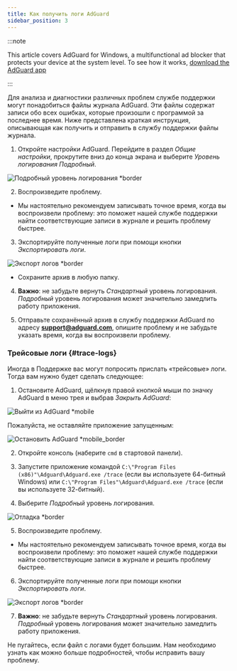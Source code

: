 ```yaml
---
title: Как получить логи AdGuard
sidebar_position: 3
---
```


:::note

This article covers AdGuard for Windows, a multifunctional ad blocker that protects your device at the system level. To see how it works, [download the AdGuard app](https://adguard.com/download.html?auto=true)

:::

Для анализа и диагностики различных проблем службе поддержки могут понадобиться файлы журнала AdGuard. Эти файлы содержат записи обо всех ошибках, которые произошли с программой за последнее время. Ниже представлена краткая инструкция, описывающая как получить и отправить в службу поддержки файлы журнала.

1. Откройте настройки AdGuard. Перейдите в раздел *Общие настройки*, прокрутите вниз до конца экрана и выберите *Уровень логирования* *Подробный*.

![Подробный уровень логирования *border](https://cdn.adtidy.org/content/kb/ad_blocker/windows/solving-problems/adg-logs-1.png)

2. Воспроизведите проблему.

- Мы настоятельно рекомендуем записывать точное время, когда вы воспроизвели проблему: это поможет нашей службе поддержки найти соответствующие записи в журнале и решить проблему быстрее.

3. Экспортируйте полученные логи при помощи кнопки *Экспортировать логи*.

![Экспорт логов *border](https://cdn.adtidy.org/content/kb/ad_blocker/windows/solving-problems/adg-logs-2.png)

- Сохраните архив в любую папку.

4. **Важно**: не забудьте вернуть *Стандартный* уровень логирования. *Подробный* уровень логирования может значительно замедлить работу приложения.

5. Отправьте сохранённый архив в службу поддержки AdGuard по адресу **support@adguard.com**, опишите проблему и не забудьте указать время, когда вы воспроизвели проблему.

### Трейсовые логи {#trace-logs}

Иногда в Поддержке вас могут попросить прислать «трейсовые» логи. Тогда вам нужно будет сделать следующее:

1. Остановите AdGuard, щёлкнув правой кнопкой мыши по значку AdGuard в меню трея и выбрав *Закрыть AdGuard*:

![Выйти из AdGuard *mobile](https://cdn.adtidy.org/content/kb/ad_blocker/windows/solving-problems/adg-logs-3.png)

Пожалуйста, не оставляйте приложение запущенным:

![Остановить AdGuard *mobile_border](https://cdn.adtidy.org/public/Adguard/kb/newscreenshots/En/eng_logs_4.png)

2. Откройте консоль (наберите `cmd` в стартовой панели).

3. Запустите приложение командой  `C:\"Program Files (x86)"\Adguard\Adguard.exe /trace` (если вы используете 64-битный Windows) или `C:\"Program Files"\Adguard\Adguard.exe /trace` (если вы используете 32-битный).

4. Выберите *Подробный* уровень логирования.

![Отладка *border](https://cdn.adtidy.org/content/kb/ad_blocker/windows/solving-problems/adg-logs-1.png)

5. Воспроизведите проблему.

- Мы настоятельно рекомендуем записывать точное время, когда вы воспроизвели проблему: это поможет нашей службе поддержки найти соответствующие записи в журнале и решить проблему быстрее.

6. Экспортируйте полученные логи при помощи кнопки *Экспортировать логи*.

![Экспорт логов *border](https://cdn.adtidy.org/content/kb/ad_blocker/windows/solving-problems/adg-logs-2.png)

7. **Важно**: не забудьте вернуть *Стандартный* уровень логирования. *Подробный* уровень логирования может значительно замедлить работу приложения.

Не пугайтесь, если файл с логами будет большим. Нам необходимо узнать как можно больше подробностей, чтобы исправить вашу проблему.
